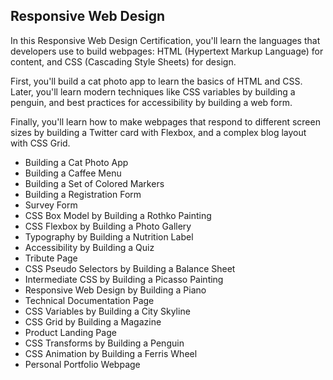 ## Responsive Web Design

In this Responsive Web Design Certification, you'll learn the languages that developers use to build webpages: HTML (Hypertext Markup Language) for content, and CSS (Cascading Style Sheets) for design.

First, you'll build a cat photo app to learn the basics of HTML and CSS. Later, you'll learn modern techniques like CSS variables by building a penguin, and best practices for accessibility by building a web form.

Finally, you'll learn how to make webpages that respond to different screen sizes by building a Twitter card with Flexbox, and a complex blog layout with CSS Grid.

<ul>
  <li>Building a Cat Photo App</li>
  <li>Building a Caffee Menu</li>
  <li>Building a Set of Colored Markers</li>
  <li>Building a Registration Form</li>
  <li>Survey Form</li>
  <li>CSS Box Model by Building a Rothko Painting</li>
  <li>CSS Flexbox by Building a Photo Gallery</li>
  <li>Typography by Building a Nutrition Label</li>
  <li>Accessibility by Building a Quiz</li>
  <li>Tribute Page</li>
  <li>CSS Pseudo Selectors by Building a Balance Sheet</li>
  <li>Intermediate CSS by Building a Picasso Painting</li>
  <li>Responsive Web Design by Building a Piano</li>
  <li>Technical Documentation Page</li>
  <li>CSS Variables by Building a City Skyline</li>
  <li>CSS Grid by Building a Magazine</li>
  <li>Product Landing Page</li>
  <li>CSS Transforms by Building a Penguin</li>
  <li>CSS Animation by Building a Ferris Wheel</li>
  <li>Personal Portfolio Webpage</li>
</ul>
